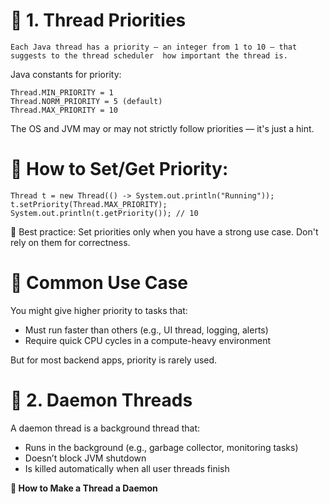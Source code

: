 # 🧵 1. Thread Priorities
    
`Each Java thread has a priority — an integer from 1 to 10 — that suggests to the thread scheduler 
how important the thread is.`

Java constants for priority:

    Thread.MIN_PRIORITY = 1  
    Thread.NORM_PRIORITY = 5 (default)  
    Thread.MAX_PRIORITY = 10  

The OS and JVM may or may not strictly follow priorities — it's just a hint.


# 🔸 How to Set/Get Priority:

    Thread t = new Thread(() -> System.out.println("Running"));
    t.setPriority(Thread.MAX_PRIORITY);
    System.out.println(t.getPriority()); // 10

📌 Best practice: Set priorities only when you have a strong use case. Don't rely on them for correctness.


# 🔸 Common Use Case

You might give higher priority to tasks that:

* Must run faster than others (e.g., UI thread, logging, alerts)
* Require quick CPU cycles in a compute-heavy environment

But for most backend apps, priority is rarely used.


# 👻 2. Daemon Threads

A daemon thread is a background thread that:

* Runs in the background (e.g., garbage collector, monitoring tasks)
* Doesn’t block JVM shutdown
* Is killed automatically when all user threads finish


**🔸 How to Make a Thread a Daemon**





